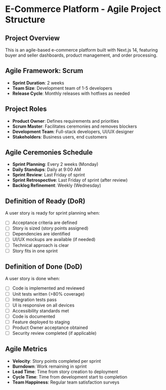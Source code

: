 # E-Commerce Platform - Agile Project Structure

## Project Overview
This is an agile-based e-commerce platform built with Next.js 14, featuring buyer and seller dashboards, product management, and order processing.

## Agile Framework: Scrum
- **Sprint Duration**: 2 weeks
- **Team Size**: Development team of 1-5 developers
- **Release Cycle**: Monthly releases with hotfixes as needed

## Project Roles
- **Product Owner**: Defines requirements and priorities
- **Scrum Master**: Facilitates ceremonies and removes blockers
- **Development Team**: Full-stack developers, UI/UX designer
- **Stakeholders**: Business users, end customers

## Agile Ceremonies Schedule
- **Sprint Planning**: Every 2 weeks (Monday)
- **Daily Standups**: Daily at 9:00 AM
- **Sprint Review**: Last Friday of sprint
- **Sprint Retrospective**: Last Friday of sprint (after review)
- **Backlog Refinement**: Weekly (Wednesday)

## Definition of Ready (DoR)
A user story is ready for sprint planning when:
- [ ] Acceptance criteria are defined
- [ ] Story is sized (story points assigned)
- [ ] Dependencies are identified
- [ ] UI/UX mockups are available (if needed)
- [ ] Technical approach is clear
- [ ] Story fits in one sprint

## Definition of Done (DoD)
A user story is done when:
- [ ] Code is implemented and reviewed
- [ ] Unit tests written (>80% coverage)
- [ ] Integration tests pass
- [ ] UI is responsive on all devices
- [ ] Accessibility standards met
- [ ] Code is documented
- [ ] Feature deployed to staging
- [ ] Product Owner acceptance obtained
- [ ] Security review completed (if applicable)

## Agile Metrics
- **Velocity**: Story points completed per sprint
- **Burndown**: Work remaining in sprint
- **Lead Time**: Time from story creation to deployment
- **Cycle Time**: Time from development start to completion
- **Team Happiness**: Regular team satisfaction surveys
